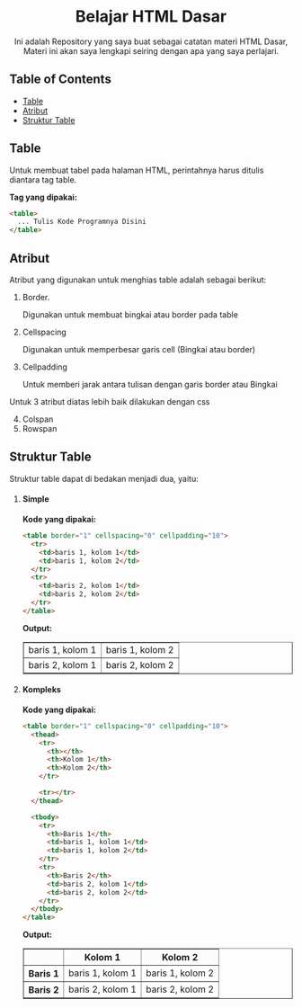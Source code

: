 <p align="center">
    <h1 align="center">Belajar HTML Dasar</h1>
    <p align="center">Ini adalah Repository yang saya buat sebagai catatan materi HTML Dasar, <br> Materi ini akan saya lengkapi seiring dengan apa yang saya perlajari.</p>

## Table of Contents

- [Table](#table)
- [Atribut](#atribut)
- [Struktur Table](#struktur-Table)

## Table

Untuk membuat tabel pada halaman HTML, perintahnya harus ditulis diantara tag table.

**Tag yang dipakai:**

```html
<table>
  ... Tulis Kode Programnya Disini
</table>
```

## Atribut

Atribut yang digunakan untuk menghias table adalah sebagai berikut:

1. Border.

    Digunakan untuk membuat bingkai atau border pada table

2. Cellspacing

    Digunakan untuk memperbesar garis cell (Bingkai atau border)

3. Cellpadding

    Untuk memberi jarak antara tulisan dengan garis border atau Bingkai

Untuk 3 atribut diatas lebih baik dilakukan dengan css

4. Colspan
5. Rowspan

## Struktur Table

Struktur table dapat di bedakan menjadi dua, yaitu:

1. #### Simple

   **Kode yang dipakai:**

   ```html
   <table border="1" cellspacing="0" cellpadding="10">
     <tr>
       <td>baris 1, kolom 1</td>
       <td>baris 1, kolom 2</td>
     </tr>
     <tr>
       <td>baris 2, kolom 1</td>
       <td>baris 2, kolom 2</td>
     </tr>
   </table>
   ```

   **Output:**
   <table border="1" cellspacing="0" cellpadding="10">
       <tr>
         <td>baris 1, kolom 1</td>
         <td>baris 1, kolom 2</td>
       </tr>
       <tr>
         <td>baris 2, kolom 1</td>
         <td>baris 2, kolom 2</td>
       </tr>
     </table>

2. #### Kompleks

   **Kode yang dipakai:**

   ```html
   <table border="1" cellspacing="0" cellpadding="10">
     <thead>
       <tr>
         <th></th>
         <th>Kolom 1</th>
         <th>Kolom 2</th>
       </tr>

       <tr></tr>
     </thead>

     <tbody>
       <tr>
         <th>Baris 1</th>
         <td>baris 1, kolom 1</td>
         <td>baris 1, kolom 2</td>
       </tr>
       <tr>
         <th>Baris 2</th>
         <td>baris 2, kolom 1</td>
         <td>baris 2, kolom 2</td>
       </tr>
     </tbody>
   </table>
   ```

   **Output:**
   <table border="1" cellspacing="0" cellpadding="10">
       <thead>
         <tr>
           <th></th>
           <th>Kolom 1</th>
           <th>Kolom 2</th>
         <tr>
         </thead>
         <tbody>
           <tr>
             <th>Baris 1</th>
             <td>baris 1, kolom 1</td>
             <td>baris 1, kolom 2</td>
           </tr>
           <tr>
             <th>Baris 2</th>
             <td>baris 2, kolom 1</td>
             <td>baris 2, kolom 2</td>
           </tr>
         </tbody>
     </table>
